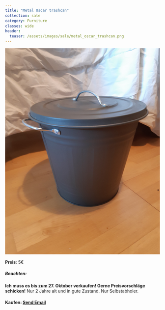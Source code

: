 ```yaml
---
title: "Metal Oscar trashcan"
collection: sale
category: Furniture
classes: wide
header: 
  teaser: /assets/images/sale/metal_oscar_trashcan.png
---
```




<a href="">
  <img src="/assets/images/sale/metal_oscar_trashcan.png" alt="Metal Oscar trashcan">
</a>

**Preis**: 5€

##### Beachten:
**Ich muss es bis zum 27. Oktober verkaufen! Gerne Preisvorschläge schicken!**
Nur 2 Jahre alt und in gute Zustand.
Nur Selbstabholer.

#### Kaufen: <a href = "mailto:digitaldasler@gmail.com?subject=Metal Oscar trashcan">Send Email</a>

